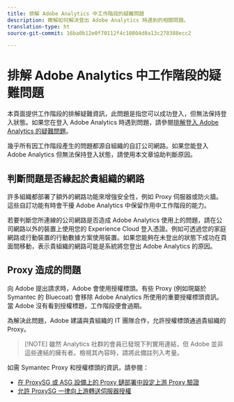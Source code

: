 ```yaml
---
title: 排解 Adobe Analytics 中工作階段的疑難問題
description: 瞭解如何解決登出 Adobe Analytics 時遇到的相關問題。
translation-type: ht
source-git-commit: 16ba0b12e0f70112f4c10804d0a13c278388ecc2

---
```



# 排解 Adobe Analytics 中工作階段的疑難問題

本頁面提供工作階段的排解疑難資訊，此問題是指您可以成功登入，但無法保持登入狀態。如果您在登入 Adobe Analytics 時遇到問題，請參閱[排解登入 Adobe Analytics 的疑難問題](troubleshoot-login.md)。

幾乎所有因工作階段產生的問題都源自組織的自訂公司網路。如果您能登入 Adobe Analytics 但無法保持登入狀態，請使用本文章協助判斷原因。

## 判斷問題是否緣起於貴組織的網路

許多組織都部署了額外的網路功能來增強安全性，例如 Proxy 伺服器或防火牆。這些自訂功能有時會干擾 Adobe Analytics 中保留作用中工作階段的能力。

若要判斷您所連線的公司網路是否造成 Adobe Analytics 使用上的問題，請在公司網路以外的裝置上使用您的 Experience Cloud 登入憑證。例如可透過您的家庭網路或行動裝置的行動數據方案使用裝置。如果您能夠在未登出的狀態下成功在頁面間移動，表示貴組織的網路可能是系統將您登出 Adobe Analytics 的原因。

## Proxy 造成的問題

向 Adobe 提出請求時，Adobe 會使用授權標頭。有些 Proxy (例如現屬於 Symantec 的 Bluecoat) 會移除 Adobe Analytics 所使用的重要授權標頭資訊。當 Adobe 沒有看到授權標題，工作階段便會過期。

為解決此問題，Adobe 建議與貴組織的 IT 團隊合作，允許授權標頭通過貴組織的 Proxy。

> [!NOTE] 雖然 Analytics 社群的會員已發現下列實用連結，但 Adobe 並非這些連結的擁有者。檢視其內容時，請將此備註列入考量。

如需 Symantec Proxy 和授權標頭的資訊，請參閱：

* [在 ProxySG 或 ASG 設備上的 Proxy 鏈部署中設定上游 Proxy 驗證](https://support.symantec.com/en_US/article.TECH246122.html)
* [允許 ProxySG 一律向上游轉送伺服器授權](https://support.symantec.com/en_US/article.TECH244708.html)
